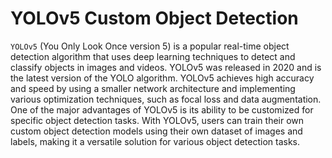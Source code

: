 # YOLOv5 Custom Object Detection
`YOLOv5` (You Only Look Once version 5) is a popular real-time object detection algorithm that uses deep learning techniques to detect and classify objects in images and videos. YOLOv5 was released in 2020 and is the latest version of the YOLO algorithm. YOLOv5 achieves high accuracy and speed by using a smaller network architecture and implementing various optimization techniques, such as focal loss and data augmentation. One of the major advantages of YOLOv5 is its ability to be customized for specific object detection tasks. With YOLOv5, users can train their own custom object detection models using their own dataset of images and labels, making it a versatile solution for various object detection tasks.
